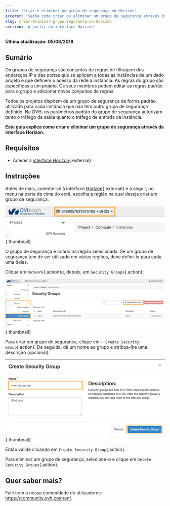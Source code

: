 ```yaml
---
title: 'Criar e eliminar um grupo de segurança no Horizon'
excerpt: 'Saiba como criar ou eliminar um grupo de segurança através do Horizon'
slug: criar-eliminar-grupo-seguranca-no-horizon
section: 'A partir da interface Horizon'
---
```


**Última atualização: 05/06/2018**


## Sumário

Os grupos de segurança são conjuntos de regras de filtragem dos endereços IP e das portas que se aplicam a todas as instâncias de um dado projeto e que definem o acesso da rede à instância. As regras do grupo são específicas a um projeto. Os seus membros podem editar as regras padrão para o grupo e adicionar novos conjuntos de regras.

Todos os projetos dispõem de um grupo de segurança de forma padrão, utilizado para cada instância que não tem outro grupo de segurança definido. Na OVH, os parâmetros padrão do grupo de segurança autorizam tanto o tráfego de saída quanto o tráfego de entrada da instância.

**Este guia explica como criar e eliminar um grupo de segurança através da interface Horizon.**

## Requisitos

- Aceder à [interface Horizon](https://docs.ovh.com/pt/public-cloud/criar_um_acesso_a_interface_horizon/){.external}.


## Instruções

Antes de mais, conecte-se à interface [Horizon](https://horizon.cloud.ovh.net/){.external} e a seguir, no menu na parte de cima do ecrã, escolha a região na qual deseja criar um grupo de segurança:

![Escolha de região](images/1_H_sec_groups_region_choosing.png){.thumbnail}

O grupo de segurança é criado na região selecionada. Se um grupo de segurança tem de ser utilizado em várias regiões, deve defini-lo para cada uma delas.


Clique em `Network`{.action}e, depois, em `Security Groups`{.action}:

![Grupos de segurança](images/2_H_crete_sec_group.png){.thumbnail}

Para criar um grupo de segurança, clique em `+ Create Security Group`{.action}. De seguida, dê um nome ao grupo e atribua-lhe uma descrição (opcional):

![Criação de grupos de segurança](images/3_H_new_sec_gr_name.png){.thumbnail}

Então valide clicando em `Create Security Group`{.action}.

Para eliminar um grupo de segurança, selecione-o e clique em `Delete Security Groups`{.action}.


## Quer saber mais?

Fale com a nossa comunidade de utilizadores: <https://community.ovh.com/en/>.